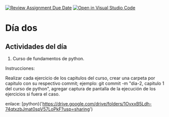 [![Review Assignment Due Date](https://classroom.github.com/assets/deadline-readme-button-24ddc0f5d75046c5622901739e7c5dd533143b0c8e959d652212380cedb1ea36.svg)](https://classroom.github.com/a/QrYOlR2P)
[![Open in Visual Studio Code](https://classroom.github.com/assets/open-in-vscode-718a45dd9cf7e7f842a935f5ebbe5719a5e09af4491e668f4dbf3b35d5cca122.svg)](https://classroom.github.com/online_ide?assignment_repo_id=14150470&assignment_repo_type=AssignmentRepo)
# Día dos
## Actividades del día

1. Curso de fundamentos de python.

Instrucciones:
  
  Realizar cada ejercicio de los capitulos del curso, crear una carpeta por capitulo con su respectivo commit; ejemplo: git commit -m "dia-2, capitulo 1 del curso de python",
  agregar captura de pantalla de la ejecución de los  ejercicios si fuera el caso.

enlace: [python)('https://drive.google.com/drive/folders/1OvxxB5Ldh-74qtxzbJmat0spV57LoPkF?usp=sharing')

  
    

